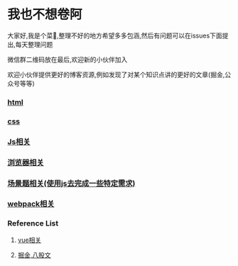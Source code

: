 # 我也不想卷阿
大家好,我是个菜🐔,整理不好的地方希望多多包涵,然后有问题可以在issues下面提出,每天整理问题

微信群二维码放在最后,欢迎新的小伙伴加入

欢迎小伙伴提供更好的博客资源,例如发现了对某个知识点讲的更好的文章(掘金,公众号等等)


### [html](https://github.com/captain1023/-/issues/1)

### [css](https://github.com/captain1023/-/issues/2)

### [Js相关](https://github.com/captain1023/-/issues/3)

### [浏览器相关](https://github.com/captain1023/-/issues/4)

### [场景题相关(使用js去完成一些特定需求)](https://github.com/captain1023/-/issues/5)

### [webpack相关](https://github.com/captain1023/-/issues/6)


### Reference List
1. [vue相关](https://juejin.cn/post/6844903918753808398)

2. [掘金,八股文](https://juejin.cn/post/7016593221815910408)
